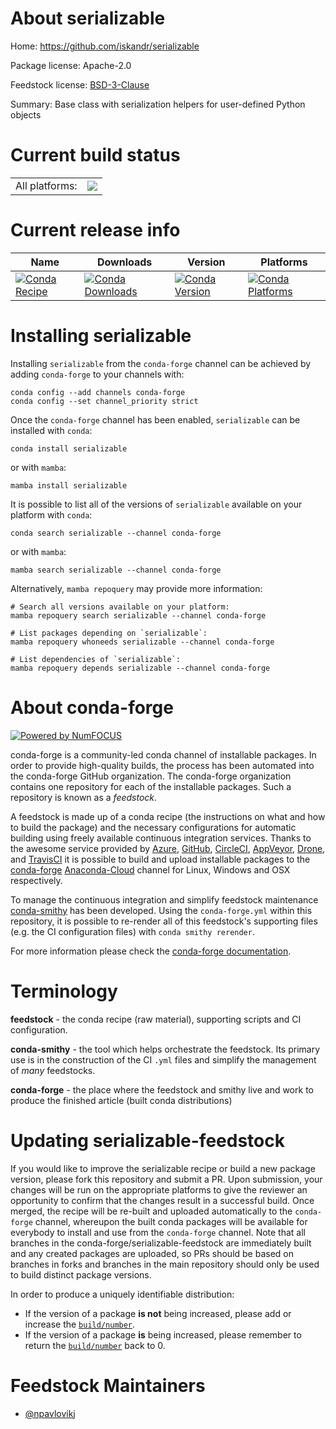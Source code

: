 About serializable
==================

Home: https://github.com/iskandr/serializable

Package license: Apache-2.0

Feedstock license: [BSD-3-Clause](https://github.com/conda-forge/serializable-feedstock/blob/main/LICENSE.txt)

Summary: Base class with serialization helpers for user-defined Python objects

Current build status
====================


<table><tr><td>All platforms:</td>
    <td>
      <a href="https://dev.azure.com/conda-forge/feedstock-builds/_build/latest?definitionId=4462&branchName=main">
        <img src="https://dev.azure.com/conda-forge/feedstock-builds/_apis/build/status/serializable-feedstock?branchName=main">
      </a>
    </td>
  </tr>
</table>

Current release info
====================

| Name | Downloads | Version | Platforms |
| --- | --- | --- | --- |
| [![Conda Recipe](https://img.shields.io/badge/recipe-serializable-green.svg)](https://anaconda.org/conda-forge/serializable) | [![Conda Downloads](https://img.shields.io/conda/dn/conda-forge/serializable.svg)](https://anaconda.org/conda-forge/serializable) | [![Conda Version](https://img.shields.io/conda/vn/conda-forge/serializable.svg)](https://anaconda.org/conda-forge/serializable) | [![Conda Platforms](https://img.shields.io/conda/pn/conda-forge/serializable.svg)](https://anaconda.org/conda-forge/serializable) |

Installing serializable
=======================

Installing `serializable` from the `conda-forge` channel can be achieved by adding `conda-forge` to your channels with:

```
conda config --add channels conda-forge
conda config --set channel_priority strict
```

Once the `conda-forge` channel has been enabled, `serializable` can be installed with `conda`:

```
conda install serializable
```

or with `mamba`:

```
mamba install serializable
```

It is possible to list all of the versions of `serializable` available on your platform with `conda`:

```
conda search serializable --channel conda-forge
```

or with `mamba`:

```
mamba search serializable --channel conda-forge
```

Alternatively, `mamba repoquery` may provide more information:

```
# Search all versions available on your platform:
mamba repoquery search serializable --channel conda-forge

# List packages depending on `serializable`:
mamba repoquery whoneeds serializable --channel conda-forge

# List dependencies of `serializable`:
mamba repoquery depends serializable --channel conda-forge
```


About conda-forge
=================

[![Powered by
NumFOCUS](https://img.shields.io/badge/powered%20by-NumFOCUS-orange.svg?style=flat&colorA=E1523D&colorB=007D8A)](https://numfocus.org)

conda-forge is a community-led conda channel of installable packages.
In order to provide high-quality builds, the process has been automated into the
conda-forge GitHub organization. The conda-forge organization contains one repository
for each of the installable packages. Such a repository is known as a *feedstock*.

A feedstock is made up of a conda recipe (the instructions on what and how to build
the package) and the necessary configurations for automatic building using freely
available continuous integration services. Thanks to the awesome service provided by
[Azure](https://azure.microsoft.com/en-us/services/devops/), [GitHub](https://github.com/),
[CircleCI](https://circleci.com/), [AppVeyor](https://www.appveyor.com/),
[Drone](https://cloud.drone.io/welcome), and [TravisCI](https://travis-ci.com/)
it is possible to build and upload installable packages to the
[conda-forge](https://anaconda.org/conda-forge) [Anaconda-Cloud](https://anaconda.org/)
channel for Linux, Windows and OSX respectively.

To manage the continuous integration and simplify feedstock maintenance
[conda-smithy](https://github.com/conda-forge/conda-smithy) has been developed.
Using the ``conda-forge.yml`` within this repository, it is possible to re-render all of
this feedstock's supporting files (e.g. the CI configuration files) with ``conda smithy rerender``.

For more information please check the [conda-forge documentation](https://conda-forge.org/docs/).

Terminology
===========

**feedstock** - the conda recipe (raw material), supporting scripts and CI configuration.

**conda-smithy** - the tool which helps orchestrate the feedstock.
                   Its primary use is in the construction of the CI ``.yml`` files
                   and simplify the management of *many* feedstocks.

**conda-forge** - the place where the feedstock and smithy live and work to
                  produce the finished article (built conda distributions)


Updating serializable-feedstock
===============================

If you would like to improve the serializable recipe or build a new
package version, please fork this repository and submit a PR. Upon submission,
your changes will be run on the appropriate platforms to give the reviewer an
opportunity to confirm that the changes result in a successful build. Once
merged, the recipe will be re-built and uploaded automatically to the
`conda-forge` channel, whereupon the built conda packages will be available for
everybody to install and use from the `conda-forge` channel.
Note that all branches in the conda-forge/serializable-feedstock are
immediately built and any created packages are uploaded, so PRs should be based
on branches in forks and branches in the main repository should only be used to
build distinct package versions.

In order to produce a uniquely identifiable distribution:
 * If the version of a package **is not** being increased, please add or increase
   the [``build/number``](https://docs.conda.io/projects/conda-build/en/latest/resources/define-metadata.html#build-number-and-string).
 * If the version of a package **is** being increased, please remember to return
   the [``build/number``](https://docs.conda.io/projects/conda-build/en/latest/resources/define-metadata.html#build-number-and-string)
   back to 0.

Feedstock Maintainers
=====================

* [@npavlovikj](https://github.com/npavlovikj/)

